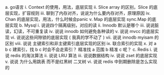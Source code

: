 a. go语言
   i. Context 的使用，用法，底层实现
   ii. Slice array 的区别，Slice 的底层实现，扩容规则
   iii.  聊到了内存对齐，说说为什么要内存对齐，原理原因
   iv. Chan 的底层实现，用法，什么时候会panic
   v. Map 的底层实现 sync.Map 的底层实现
  b. Mysql
   i. 说说四个隔离级别，对应的读
   ii. Innodb 默认是哪个
iii. 说说脏读，幻读，不可重复读
   iv. 说说 innodb 如何避免各种读的
   v. 说说 mvcc 的底层实现
   vi. 说说这些间隙锁的底层实现 ( 我真的学不动了 )
   vii. 说说 innodb myisam 的区别
   viii. 说说 主键索引和非主键索引底层实现的区别
   ix. 联合索引的实现
   x. 对 a b c 建索引，找 b c 时会不会走索引？ 精准找 a 范围 b 精准 c 呢？
  c. Redis
   i. 说说 redis 的淘汰算法
   ii. 说说 LRU 算法
   iii. 说说数据结构
   iv. 说说 zset 的底层实现
   v. 说说 为什么用跳表 而不是红黑树 二叉树
   vi. 说说 redis 中到期删除是怎么实现的